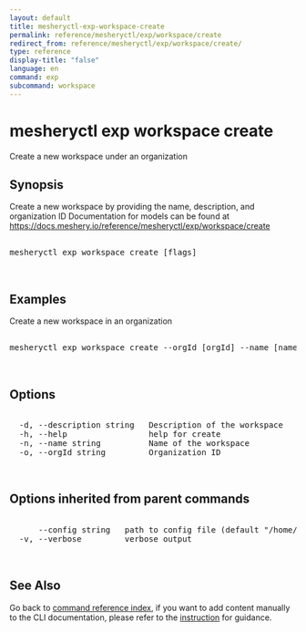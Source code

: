 ```yaml
---
layout: default
title: mesheryctl-exp-workspace-create
permalink: reference/mesheryctl/exp/workspace/create
redirect_from: reference/mesheryctl/exp/workspace/create/
type: reference
display-title: "false"
language: en
command: exp
subcommand: workspace
---
```


# mesheryctl exp workspace create

Create a new workspace under an organization

## Synopsis

Create a new workspace by providing the name, description, and organization ID
Documentation for models can be found at https://docs.meshery.io/reference/mesheryctl/exp/workspace/create
<pre class='codeblock-pre'>
<div class='codeblock'>
mesheryctl exp workspace create [flags]

</div>
</pre> 

## Examples

Create a new workspace in an organization
<pre class='codeblock-pre'>
<div class='codeblock'>
mesheryctl exp workspace create --orgId [orgId] --name [name] --description [description]

</div>
</pre> 

## Options

<pre class='codeblock-pre'>
<div class='codeblock'>
  -d, --description string   Description of the workspace
  -h, --help                 help for create
  -n, --name string          Name of the workspace
  -o, --orgId string         Organization ID

</div>
</pre>

## Options inherited from parent commands

<pre class='codeblock-pre'>
<div class='codeblock'>
      --config string   path to config file (default "/home/runner/.meshery/config.yaml")
  -v, --verbose         verbose output

</div>
</pre>

## See Also

Go back to [command reference index](/reference/mesheryctl/), if you want to add content manually to the CLI documentation, please refer to the [instruction](/project/contributing/contributing-cli#preserving-manually-added-documentation) for guidance.
